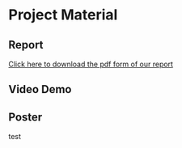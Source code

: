 # Project Material

## Report
[Click here to download the pdf form of our report](Rotating_Elves_Project_Report_compressed.pdf)

## Video Demo

## Poster
test
